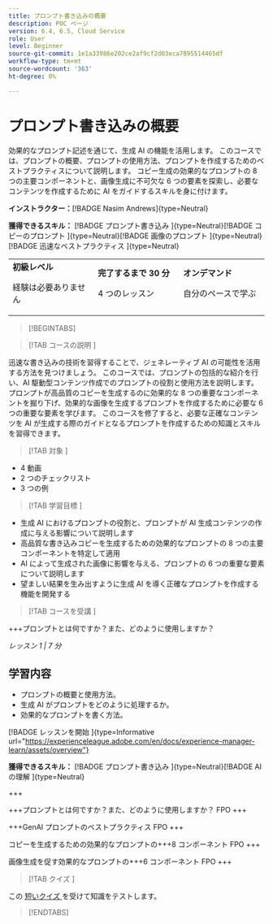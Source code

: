 ```yaml
---
title: プロンプト書き込みの概要
description: POC ページ
version: 6.4, 6.5, Cloud Service
role: User
level: Beginner
source-git-commit: 1e1a33986e202ce2af9cf2d03eca7895514465df
workflow-type: tm+mt
source-wordcount: '363'
ht-degree: 0%

---
```



# プロンプト書き込みの概要

効果的なプロンプト記述を通じて、生成 AI の機能を活用します。 このコースでは、プロンプトの概要、プロンプトの使用方法、プロンプトを作成するためのベストプラクティスについて説明します。 コピー生成の効果的なプロンプトの 8 つの主要コンポーネントと、画像生成に不可欠な 6 つの要素を探索し、必要なコンテンツを作成するために AI をガイドするスキルを身に付けます。

**インストラクター：**[!BADGE Nasim Andrews]{type=Neutral}

**獲得できるスキル：** [!BADGE  プロンプト書き込み ]{type=Neutral}[!BADGE  コピーのプロンプト ]{type=Neutral}[!BADGE  画像のプロンプト ]{type=Neutral}[!BADGE  迅速なベストプラクティス ]{type=Neutral}

<table>
    <tr>
        <td width="33%">
            <strong> 初級レベル </strong>            
            <p>経験は必要ありません<p>
        </td>
          <td width="33%">
            <strong> 完了するまで 30 分 </strong>
            <p>4 つのレッスン<p>
        </td>
        <td width="33%">
            <strong> オンデマンド </strong>
            <p>自分のペースで学ぶ<p>
        </td>
    </tr>
</table>

>[!BEGINTABS]

>[!TAB  コースの説明 ]

迅速な書き込みの技術を習得することで、ジェネレーティブ AI の可能性を活用する方法を見つけましょう。 このコースでは、プロンプトの包括的な紹介を行い、AI 駆動型コンテンツ作成でのプロンプトの役割と使用方法を説明します。 プロンプトが高品質のコピーを生成するのに効果的な 8 つの重要なコンポーネントを掘り下げ、効果的な画像を生成するプロンプトを作成するために必要な 6 つの重要な要素を学びます。 このコースを修了すると、必要な正確なコンテンツを AI が生成する際のガイドとなるプロンプトを作成するための知識とスキルを習得できます。

>[!TAB  対象 ]

* 4 動画
* 2 つのチェックリスト
* 3 つの例

>[!TAB  学習目標 ]

* 生成 AI におけるプロンプトの役割と、プロンプトが AI 生成コンテンツの作成に与える影響について説明します
* 高品質な書き込みコピーを生成するための効果的なプロンプトの 8 つの主要コンポーネントを特定して適用
* AI によって生成された画像に影響を与える、プロンプトの 6 つの重要な要素について説明します
* 望ましい結果を生み出すように生成 AI を導く正確なプロンプトを作成する機能を開発する

>[!TAB  コースを受講 ]

+++プロンプトとは何ですか？また、どのように使用しますか？

_レッスン 1 | 7 分_

## 学習内容

* プロンプトの概要と使用方法。
* 生成 AI がプロンプトをどのように処理するか。
* 効果的なプロンプトを書く方法。

[!BADGE  レッスンを開始 ]{type=Informative url="https://experienceleague.adobe.com/en/docs/experience-manager-learn/assets/overview"}

**獲得できるスキル：** [!BADGE  プロンプト書き込み ]{type=Neutral}[!BADGE AI の理解 ]{type=Neutral}

+++

+++プロンプトとは何ですか？また、どのように使用しますか？
FPO
+++

+++GenAI プロンプトのベストプラクティス
FPO
+++

コピーを生成するための効果的なプロンプトの+++8 コンポーネント
FPO
+++

画像生成を促す効果的なプロンプトの+++6 コンポーネント
FPO
+++

>[!TAB  クイズ ]

この [ 短いクイズ ](https://ezpwo74vees.typeform.com/to/vsPYgbwa) を受けて知識をテストします。

>[!ENDTABS]
